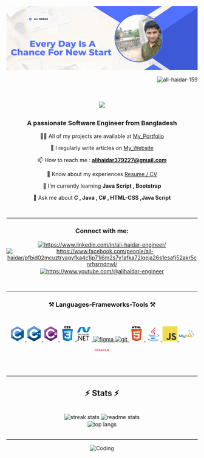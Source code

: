 <p align="center">
  <img src="https://github.com/Ali-Haidar-159/Banner/blob/main/Every%20Day%20Is%20A%20Chance%20For%20New%20Start.png" alt="logo" />
</p>

<p align="right"> <img src="https://komarev.com/ghpvc/?username=ali-haidar-159&label=Profile%20views&color=0e75b6&style=flat" alt="ali-haidar-159" /> </p>

<h1 align="center">
    <img src="https://readme-typing-svg.herokuapp.com/?font=Righteous&size=35&center=true&vCenter=true&width=500&height=70&duration=4000&lines=Hi+There!+👋;+I'm+ALI+HAIDAR!;" />
</h1>
<h3 align="center">A passionate Software Engineer from Bangladesh</h3>

<div align="center">


 👨‍💻 All of my projects are available at [My_Portfolio](https://ali-haidar-159.github.io/my-portfolio/)

 📝 I regularly write articles on [My_Website](https://alihaidarewu.blogspot.com)
 
 📫 How to reach me :  **alihaidar379227@gmail.com**

 📄 Know about my experiences [Resume / CV](https://www.dropbox.com/scl/fo/aio3h4xl7oxcl6v1qxnwe/AOD_GZploawk7dHTIvIqluA?rlkey=vc5yhjoggvoekhf2u8ie5ad01&e=1&st=q918y621&dl=0)

 🌱 I’m currently learning **Java Script , Bootstrap**

 💬 Ask me about **C , Java , C# , HTML-CSS ,Java Script**
</div>

<br/>

---
<div align="center"> 
<h3 >Connect with me:</h3>
<p>
<a href="https://www.linkedin.com/in/ali-haidar-engineer/" target="blank"><img align="center" src="https://raw.githubusercontent.com/rahuldkjain/github-profile-readme-generator/master/src/images/icons/Social/linked-in-alt.svg" alt="https://www.linkedin.com/in/ali-haidar-engineer/" height="30" width="40" /></a>
<a href="https://www.facebook.com/profile.php?id=100078334235501" target="blank"><img align="center" src="https://raw.githubusercontent.com/rahuldkjain/github-profile-readme-generator/master/src/images/icons/Social/facebook.svg" alt="https://www.facebook.com/people/ali-haidar/pfbid02mcuztryagyfka4c1jp71i6m2s7v1afka72lqeja26s1esafj52akr5cnrhsrndnwl/" height="30" width="40" /></a>
<a href="https://www.youtube.com/@alihaidar-engineer" target="blank"><img align="center" src="https://raw.githubusercontent.com/rahuldkjain/github-profile-readme-generator/master/src/images/icons/Social/youtube.svg" alt="https://www.youtube.com/@alihaidar-engineer" height="30" width="40" /></a>
</p>
</div>

<br/>

---

<div align="center">
<h3 >⚒️ Languages-Frameworks-Tools ⚒️</h3>
<br/>
<p> <a href="https://www.cprogramming.com/" target="_blank" rel="noreferrer"> <img src="https://raw.githubusercontent.com/devicons/devicon/master/icons/c/c-original.svg" alt="c" width="40" height="40"/> </a> <a href="https://www.w3schools.com/cpp/" target="_blank" rel="noreferrer"> <img src="https://raw.githubusercontent.com/devicons/devicon/master/icons/cplusplus/cplusplus-original.svg" alt="cplusplus" width="40" height="40"/> </a> <a href="https://www.w3schools.com/cs/" target="_blank" rel="noreferrer"> <img src="https://raw.githubusercontent.com/devicons/devicon/master/icons/csharp/csharp-original.svg" alt="csharp" width="40" height="40"/> </a> <a href="https://www.w3schools.com/css/" target="_blank" rel="noreferrer"> <img src="https://raw.githubusercontent.com/devicons/devicon/master/icons/css3/css3-original-wordmark.svg" alt="css3" width="40" height="40"/> </a> <a href="https://dotnet.microsoft.com/" target="_blank" rel="noreferrer"> <img src="https://raw.githubusercontent.com/devicons/devicon/master/icons/dot-net/dot-net-original-wordmark.svg" alt="dotnet" width="40" height="40"/> </a> <a href="https://www.figma.com/" target="_blank" rel="noreferrer"> <img src="https://www.vectorlogo.zone/logos/figma/figma-icon.svg" alt="figma" width="40" height="40"/> </a> <a href="https://git-scm.com/" target="_blank" rel="noreferrer"> <img src="https://www.vectorlogo.zone/logos/git-scm/git-scm-icon.svg" alt="git" width="40" height="40"/> </a> <a href="https://www.w3.org/html/" target="_blank" rel="noreferrer"> <img src="https://raw.githubusercontent.com/devicons/devicon/master/icons/html5/html5-original-wordmark.svg" alt="html5" width="40" height="40"/> </a> <a href="https://www.java.com" target="_blank" rel="noreferrer"> <img src="https://raw.githubusercontent.com/devicons/devicon/master/icons/java/java-original.svg" alt="java" width="40" height="40"/> </a> <a href="https://developer.mozilla.org/en-US/docs/Web/JavaScript" target="_blank" rel="noreferrer"> <img src="https://raw.githubusercontent.com/devicons/devicon/master/icons/javascript/javascript-original.svg" alt="javascript" width="40" height="40"/> </a> <a href="https://www.mysql.com/" target="_blank" rel="noreferrer"> <img src="https://raw.githubusercontent.com/devicons/devicon/master/icons/mysql/mysql-original-wordmark.svg" alt="mysql" width="40" height="40"/> </a> <a href="https://www.oracle.com/" target="_blank" rel="noreferrer"> <img src="https://raw.githubusercontent.com/devicons/devicon/master/icons/oracle/oracle-original.svg" alt="oracle" width="40" height="40"/> </a> </p>

</div>

<br/>

---


<h2 align="center">⚡ Stats ⚡</h2>
<br>
<div align=center>
  <img width=390 src="https://github-readme-streak-stats-salesp07.vercel.app/?user=Ali-Haidar-159&count_private=true&theme=react&border_radius=10" alt="streak stats"/>
  <img width=390 src="https://github-readme-stats-salesp07.vercel.app/api?username=Ali-Haidar-159&count_private=true&show_icons=true&theme=react&rank_icon=github&border_radius=10" alt="readme stats" />
  <br/>
  <img width=325 align="center" src="https://github-readme-stats-salesp07.vercel.app/api/top-langs/?username=Ali-Haidar-159&hide=HTML&langs_count=8&layout=compact&theme=react&border_radius=10&size_weight=0.5&count_weight=0.5&exclude_repo=github-readme-stats" alt="top langs" />
</div>


<br/>

---

<p align="center">
  <img alt="Coding" width="400" src="https://camo.githubusercontent.com/4d9f5ecceb711eec6e2018f38a5677dc657c9738d4a65ba3b928c41c0a45b439/68747470733a2f2f6d69726f2e6d656469756d2e636f6d2f6d61782f313336302f302a37513379765349765f7430696f4a2d5a2e676966">
</p>


